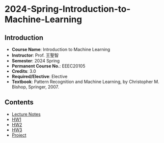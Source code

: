 # 2024-Spring-Introduction-to-Machine-Learning

## Introduction

- **Course Name**: Introduction to Machine Learning
- **Instructor**: Prof. 王聖智
- **Semester**: 2024 Spring
- **Permanent Course No.**: EEEC20105
- **Credits**: 3.0
- **Required/Elective**: Elective
- **Textbook**: Pattern Recognition and Machine Learning, by Christopher M. Bishop, Springer, 2007.

## Contents

- [Lecture Notes](./Notes)
- [HW1](./HW1)
- [HW2](./HW2)
- [HW3](./HW3)
- [Project](./Project)